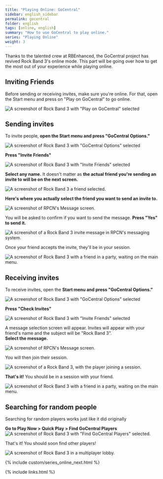 ```yaml
---
title: "Playing Online: GoCentral"
sidebar: english_sidebar
permalink: gocentral
folder: english
tags: [online, english]
summary: "How to use GoCentral to play online."
series: "Playing Online"
weight: 3
---
```


Thanks to the talented crew at RBEnhanced, the GoCentral project has revived Rock Band 3's online mode. This part will be going over how to get the most out of your experience while playing online.

## Inviting Friends

Before sending or receiving invites, make sure you're online. For that, open the Start menu and press on "Play on GoCentral" to go online.

![A screenshot of Rock Band 3 with "Play on GoCentral" selected](https://rb3pc.milohax.org/images/online/gocentral.png "Play on GoCentral")

## Sending invites

To invite people, **open the Start menu and press "GoCentral Options."**

![A screenshot of Rock Band 3 with "GoCentral Options" selected](https://rb3pc.milohax.org/images/online/gooptions.png "GoCentral Options")

**Press "Invite Friends"**

![A screenshot of Rock Band 3 with "Invite Friends" selected](https://rb3pc.milohax.org/images/online/invite.png "Invite Friends")

**Select any name.** It doesn't matter as **the actual friend you're sending an invite to will be on the next screen.**

![A screenshot of Rock Band 3 a friend selected.](https://rb3pc.milohax.org/images/online/invfriends.png "Invite Friends")

**Here's where you actually select the friend you want to send an invite to.**

![A screenshot of RPCN's Message screen.](https://rb3pc.milohax.org/images/online/invrpcnlist.png "Select Message To Send")

You will be asked to confirm if you want to send the message. **Press "Yes" to send it.**

![A screenshot of a Rock Band 3 invite message in RPCN's messaging system.](https://rb3pc.milohax.org/images/online/invitemsg.png "Send message to friend?")

Once your friend accepts the invite, they'll be in your session.

![A screenshot of Rock Band 3 with a friend in a party, waiting on the main menu.](https://rb3pc.milohax.org/images/online/rb3joined.png "Rock Band 3: Main Menu with two players")


## Receiving invites

To receive invites, open the **Start menu and press "GoCentral Options."**

![A screenshot of Rock Band 3 with "GoCentral Options" selected](https://rb3pc.milohax.org/images/online/gooptions.png "GoCentral Options")

**Press "Check Invites"**

![A screenshot of Rock Band 3 with "Invite Friends" selected](https://rb3pc.milohax.org/images/online/invcheck.png "Check Invites")

A message selection screen will appear. Invites will appear with your friend's name and the subject will be "Rock Band 3".  
**Select the message.**

![A screenshot of RPCN's Message screen.](https://rb3pc.milohax.org/images/online/invmsg.png "Select Message")

You will then join their session.

![A screenshot of a Rock Band 3, with the player joining a session.](https://rb3pc.milohax.org/images/online/invjoin.png "Rock Band 3: Joining Session")

**That's it!** You should be in a session with your friend.

![A screenshot of Rock Band 3 with a friend in a party, waiting on the main menu.](https://rb3pc.milohax.org/images/online/rb3joined.png "Rock Band 3: Main Menu with two players")

## Searching for random people

Searching for random players works just like it did originally

**Go to Play Now > Quick Play > Find GoCentral Players**
![A screenshot of Rock Band 3 with "Find GoCentral Players" selected.](https://rb3pc.milohax.org/images/online/findgocentralplayers.png "Find GoCentral Players")

That's it! You should soon find other players!

![A screenshot of Rock Band 3 in a multiplayer lobby.](https://rb3pc.milohax.org/images/online/hostlobby.png "Finding GoCentral Players")

{% include custom/series_online_next.html %}

{% include links.html %}